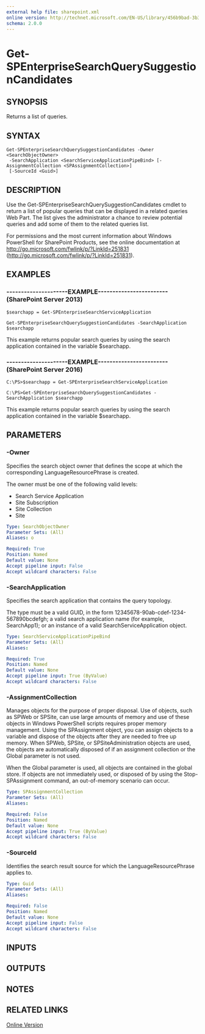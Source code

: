 ```yaml
---
external help file: sharepoint.xml
online version: http://technet.microsoft.com/EN-US/library/456b9bad-3b38-4688-958c-90a59a43cf3a(Office.15).aspx
schema: 2.0.0
---
```


# Get-SPEnterpriseSearchQuerySuggestionCandidates

## SYNOPSIS
Returns a list of queries.

## SYNTAX

```
Get-SPEnterpriseSearchQuerySuggestionCandidates -Owner <SearchObjectOwner>
 -SearchApplication <SearchServiceApplicationPipeBind> [-AssignmentCollection <SPAssignmentCollection>]
 [-SourceId <Guid>]
```

## DESCRIPTION
Use the Get-SPEnterpriseSearchQuerySuggestionCandidates cmdlet to return a list of popular queries that can be displayed in a related queries Web Part.
The list gives the administrator a chance to review potential queries and add some of them to the related queries list.

For permissions and the most current information about Windows PowerShell for SharePoint Products, see the online documentation at http://go.microsoft.com/fwlink/p/?LinkId=251831 (http://go.microsoft.com/fwlink/p/?LinkId=251831).

## EXAMPLES

### ---------------------EXAMPLE------------------------ (SharePoint Server 2013)
```
$searchapp = Get-SPEnterpriseSearchServiceApplication

Get-SPEnterpriseSearchQuerySuggestionCandidates -SearchApplication $searchapp
```

This example returns popular search queries by using the search application contained in the variable $searchapp.

### ---------------------EXAMPLE------------------------ (SharePoint Server 2016)
```
C:\PS>$searchapp = Get-SPEnterpriseSearchServiceApplication

C:\PS>Get-SPEnterpriseSearchQuerySuggestionCandidates -SearchApplication $searchapp
```

This example returns popular search queries by using the search application contained in the variable $searchapp.

## PARAMETERS

### -Owner
Specifies the search object owner that defines the scope at which the corresponding LanguageResourcePhrase is created.

The owner must be one of the following valid levels:

- Search Service Application
- Site Subscription
- Site Collection
- Site

```yaml
Type: SearchObjectOwner
Parameter Sets: (All)
Aliases: o

Required: True
Position: Named
Default value: None
Accept pipeline input: False
Accept wildcard characters: False
```

### -SearchApplication
Specifies the search application that contains the query topology.

The type must be a valid GUID, in the form 12345678-90ab-cdef-1234-567890bcdefgh; a valid search application name (for example, SearchApp1); or an instance of a valid SearchServiceApplication object.

```yaml
Type: SearchServiceApplicationPipeBind
Parameter Sets: (All)
Aliases: 

Required: True
Position: Named
Default value: None
Accept pipeline input: True (ByValue)
Accept wildcard characters: False
```

### -AssignmentCollection
Manages objects for the purpose of proper disposal.
Use of objects, such as SPWeb or SPSite, can use large amounts of memory and use of these objects in Windows PowerShell scripts requires proper memory management.
Using the SPAssignment object, you can assign objects to a variable and dispose of the objects after they are needed to free up memory.
When SPWeb, SPSite, or SPSiteAdministration objects are used, the objects are automatically disposed of if an assignment collection or the Global parameter is not used.

When the Global parameter is used, all objects are contained in the global store.
If objects are not immediately used, or disposed of by using the Stop-SPAssignment command, an out-of-memory scenario can occur.

```yaml
Type: SPAssignmentCollection
Parameter Sets: (All)
Aliases: 

Required: False
Position: Named
Default value: None
Accept pipeline input: True (ByValue)
Accept wildcard characters: False
```

### -SourceId
Identifies the search result source for which the LanguageResourcePhrase applies to.

```yaml
Type: Guid
Parameter Sets: (All)
Aliases: 

Required: False
Position: Named
Default value: None
Accept pipeline input: False
Accept wildcard characters: False
```

## INPUTS

## OUTPUTS

## NOTES

## RELATED LINKS

[Online Version](http://technet.microsoft.com/EN-US/library/456b9bad-3b38-4688-958c-90a59a43cf3a(Office.15).aspx)


